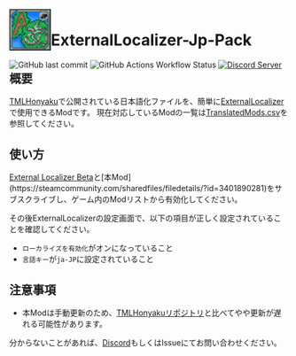 <img src="icon_workshop.png" height="75px" align=left alt="logo">
<H1>ExternalLocalizer-Jp-Pack </H1>

<div style="float:left;">
  <img alt="GitHub last commit" src="https://img.shields.io/github/last-commit/ExternalLocalizer/ExternalLocalizer-Jp-Pack"/>
  <img alt="GitHub Actions Workflow Status" src="https://img.shields.io/github/actions/workflow/status/ExternalLocalizer/ExternalLocalizer-Jp-Pack/update-localizations.yml"/>
  <a target="_blank" href="https://discord.gg/ch2DVxf2jY">
    <img alt="Discord Server" src="https://dcbadge.limes.pink/api/server/ch2DVxf2jY?style=flat"/>
  </a>
</div>


## 概要
[TMLHonyaku](https://github.com/ExternalLocalizer/TMLHonyaku)で公開されている日本語化ファイルを、簡単に[ExternalLocalizer](https://steamcommunity.com/sharedfiles/filedetails/?id=2986383249)で使用できるModです。
現在対応しているModの一覧は[TranslatedMods.csv](https://github.com/ExternalLocalizer/TMLHonyaku/blob/main/TranslatedMods.csv)を参照してください。

## 使い方
[External Localizer Beta]([https://steamcommunity.com/sharedfiles/filedetails/?id=2986383249](https://steamcommunity.com/sharedfiles/filedetails/?id=3401926459))と[本Mod](https://steamcommunity.com/sharedfiles/filedetails/?id=3401890281)をサブスクライブし、ゲーム内のModリストから有効化してください。

その後ExternalLocalizerの設定画面で、以下の項目が正しく設定されていることを確認してください。
- `ローカライズを有効化`がオンになっていること
- `言語キー`が`ja-JP`に設定されていること

## 注意事項
- 本Modは手動更新のため、[TMLHonyakuリポジトリ](https://github.com/ExternalLocalizer/TMLHonyaku)と比べてやや更新が遅れる可能性があります。

分からないことがあれば、[Discord](https://discord.gg/ch2DVxf2jY)もしくはIssueにてお問い合わせください。
